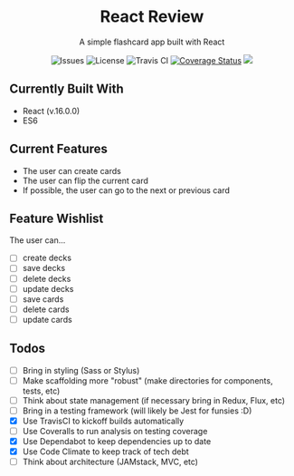 <h1 align="center">React Review</h1>
<p align="center">
  A simple flashcard app built with React
</p>
<p align="center">
  <img src="https://img.shields.io/github/issues/jberry93/react-review.svg" alt="Issues">
  <img src="https://img.shields.io/github/license/jberry93/react-review.svg" alt="License">
  <img src="https://travis-ci.org/jberry93/react-review.svg?branch=master" alt="Travis CI">
  <a href='https://coveralls.io/github/jberry93/react-review?branch=master'><img src='https://coveralls.io/repos/github/jberry93/react-review/badge.svg?branch=master' alt='Coverage Status' /></a>
  <a href="https://codeclimate.com/github/jberry93/react-review/maintainability"><img src="https://api.codeclimate.com/v1/badges/701292c7ee1bddd17811/maintainability" /></a>
</p>

## Currently Built With
- React (v.16.0.0)
- ES6

## Current Features
- The user can create cards
- The user can flip the current card
- If possible, the user can go to the next or previous card

## Feature Wishlist
The user can...
- [ ] create decks
- [ ] save decks
- [ ] delete decks
- [ ] update decks
- [ ] save cards
- [ ] delete cards
- [ ] update cards

## Todos
- [ ] Bring in styling (Sass or Stylus)
- [ ] Make scaffolding more "robust" (make directories for components, tests, etc)
- [ ] Think about state management (if necessary bring in Redux, Flux, etc)
- [ ] Bring in a testing framework (will likely be Jest for funsies :D)
- [x] Use TravisCI to kickoff builds automatically
- [ ] Use Coveralls to run analysis on testing coverage
- [x] Use Dependabot to keep dependencies up to date
- [x] Use Code Climate to keep track of tech debt
- [ ] Think about architecture (JAMstack, MVC, etc)
